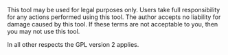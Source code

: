 This tool may be used for legal purposes only. Users take full responsibility
for any actions performed using this tool. The author accepts no liability for
damage caused by this tool. If these terms are not acceptable to you, then you
may not use this tool.

In all other respects the GPL version 2 applies.